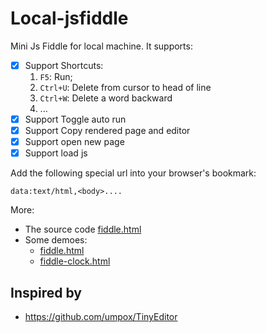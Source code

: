 # Local-jsfiddle
Mini Js Fiddle for local machine. It supports:
- [x] Support Shortcuts:  
    1. `F5`: Run; 
    2. `Ctrl+U`: Delete from cursor to head of line
    3. `Ctrl+W`: Delete a word backward
    4. ...
- [x] Support Toggle auto run
- [x] Support Copy rendered page and editor
- [x] Support open new page
- [x] Support load js

Add the following special url into your browser's bookmark:

    data:text/html,<body>....

More:
- The source code [fiddle.html](fiddle.html)
- Some demoes:
    - [fiddle.html](https://ahuigo.github.io/local-jsfiddle/fiddle.html)
    - [fiddle-clock.html](https://rawgit.com/ahuigo/local-jsfiddle/master/fiddle-clock.html)

## Inspired by
- https://github.com/umpox/TinyEditor
